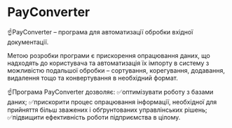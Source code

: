 # PayConverter
☝️PayConverter – програма для автоматизації обробки вхідної документації.

Метою розробки програми є прискорення опрацювання даних, що надходять до користувача та автоматизація їх імпорту в систему з можливістю подальшої обробки – сортування, корегування, додавання, видалення тощо та конвертування в необхідний формат.

☝️Програма PayConverter дозволяє:
✅оптимізувати роботу з базами даних;
✅прискорити процес опрацювання інформації, необхідної для прийняття більш зважених і обґрунтованих управлінських рішень;
✅підвищити ефективність роботи підприємства в цілому.
